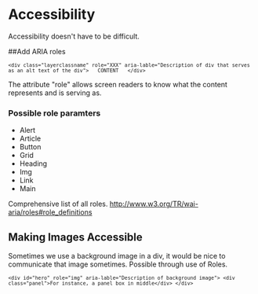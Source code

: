 # Accessibility
Accessibility doesn't have to be difficult.

##Add ARIA roles
<code><pre>
`<div class="layerclassname" role="XXX" aria-lable="Description of div that serves as an alt text of the div"> __CONTENT__ </div>`
</pre></code>

The attribute "role" allows screen readers to know what the content represents and is serving as.

### Possible role paramters
* Alert
* Article
* Button
* Grid
* Heading
* Img
* Link
* Main

Comprehensive list of all roles. http://www.w3.org/TR/wai-aria/roles#role_definitions


## Making Images Accessible
Sometimes we use a background image in a div, it would be nice to communicate that image sometimes. Possible through use of Roles.
<code><pre>
    ``<div id="hero" role="img" aria-lable="Description of background image">
      <div class="panel">For instance, a panel box in middle</div>
    </div>``
</pre></code>


